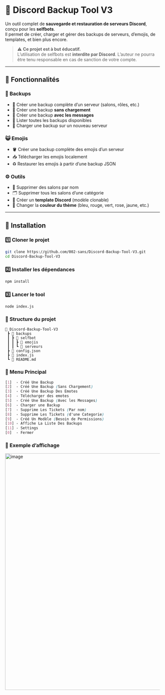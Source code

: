 # 💾 Discord Backup Tool V3

Un outil complet de **sauvegarde et restauration de serveurs Discord**, conçu pour les **selfbots**.  
Il permet de créer, charger et gérer des backups de serveurs, d’emojis, de templates, et bien plus encore.  

> ⚠️ **Ce projet est à but éducatif.**  
> L’utilisation de selfbots est **interdite par Discord**. L’auteur ne pourra être tenu responsable en cas de sanction de votre compte.

---

## 🚀 Fonctionnalités

### 📁 Backups
- 🔹 Créer une backup complète d’un serveur (salons, rôles, etc.)
- 🔹 Créer une backup **sans chargement**
- 🔹 Créer une backup **avec les messages**
- 🔹 Lister toutes les backups disponibles
- 🔹 Charger une backup sur un nouveau serveur

### 😺 Emojis
- 🪣 Créer une backup complète des emojis d’un serveur
- 📥 Télécharger les emojis localement
- ♻️ Restaurer les emojis à partir d’une backup JSON

### ⚙️ Outils
- 🧹 Supprimer des salons par nom
- 🗂️ Supprimer tous les salons d’une catégorie
- 🧩 Créer un **template Discord** (modèle clonable)
- 🎨 Changer la **couleur du thème** (bleu, rouge, vert, rose, jaune, etc.)

---

## 🧠 Installation

### 1️⃣ Cloner le projet
```bash
git clone https://github.com/002-sans/Discord-Backup-Tool-V3.git
cd Discord-Backup-Tool-V3
```

### 2️⃣ Installer les dépendances
```bash
npm install
```

### 3️⃣ Lancer le tool
```bash
node index.js
```

### 🧩 Structure du projet
```pgsql
📂 Discord-Backup-Tool-V3
 ┣ 📂 backups
 ┃ ┣ 📂 selfbot
 ┃ ┃ ┣ 📂 emojis
 ┃ ┃ ┗ 📂 serveurs
 ┣ 📜 config.json
 ┣ 📜 index.js
 ┗ 📜 README.md
```

### 🎨 Menu Principal
```scss
[1]  - Créé Une Backup
[2]  - Créé Une Backup (Sans Chargement)
[3]  - Créé Une Backup Des Emotes
[4]  - Télécharger des emotes
[5]  - Créé Une Backup (Avec les Messages)
[6]  - Charger une Backup
[7]  - Supprime Les Tickets (Par nom)
[8]  - Supprime Les Tickets (d'une Categorie)
[9]  - Créé Un Modèle (Besoin de Permissions)
[10] - Affiche La Liste Des Backups
[11] - Settings
[0]  - Fermer
```

### 🌈 Exemple d’affichage
<img width="1350" height="767" alt="image" src="https://github.com/user-attachments/assets/5cc12f53-6e4d-4e39-a4a9-8c28919d5922" />
